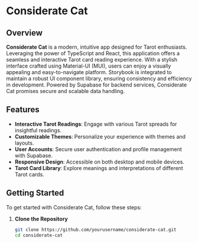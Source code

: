 # Considerate Cat

## Overview

**Considerate Cat** is a modern, intuitive app designed for Tarot enthusiasts. Leveraging the power of TypeScript and React, this application offers a seamless and interactive Tarot card reading experience. With a stylish interface crafted using Material-UI (MUI), users can enjoy a visually appealing and easy-to-navigate platform. Storybook is integrated to maintain a robust UI component library, ensuring consistency and efficiency in development. Powered by Supabase for backend services, Considerate Cat promises secure and scalable data handling.

## Features

- **Interactive Tarot Readings**: Engage with various Tarot spreads for insightful readings.
- **Customizable Themes**: Personalize your experience with themes and layouts.
- **User Accounts**: Secure user authentication and profile management with Supabase.
- **Responsive Design**: Accessible on both desktop and mobile devices.
- **Tarot Card Library**: Explore meanings and interpretations of different Tarot cards.

## Getting Started

To get started with Considerate Cat, follow these steps:

1. **Clone the Repository**
   ```bash
   git clone https://github.com/yourusername/considerate-cat.git
   cd considerate-cat
   ```
